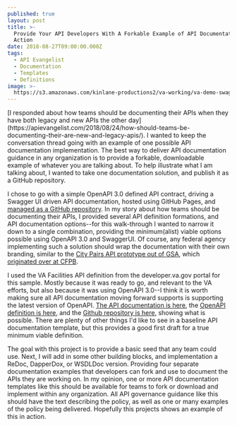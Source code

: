 ```yaml
---
published: true
layout: post
title: >-
  Provide Your API Developers With A Forkable Example of API Documentation In
  Action
date: 2018-08-27T09:00:00.000Z
tags:
  - API Evangelist
  - Documentation
  - Templates
  - Definitions
image: >-
  https://s3.amazonaws.com/kinlane-productions2/va-working/va-demo-swagger-ui-documentation.png
---
```

<p></p>[I responded about how teams should be documenting their APIs when they have both legacy and new APIs the other day](https://apievangelist.com/2018/08/24/how-should-teams-be-documenting-their-are-new-and-legacy-apis/). I wanted to keep the conversation thread going with an example of one possible API documentation implementation. The best way to deliver API documentation guidance in any organization is to provide a forkable, downloadable example of whatever you are talking about. To help illustrate what I am talking about, I wanted to take one documentation solution, and publish it as a GitHub repository.

I chose to go with a simple OpenAPI 3.0 defined API contract, driving a Swagger UI driven API documentation, hosted using GitHub Pages, and [managed as a GitHub repository](https://github.com/va-working/openapi-documentation). In my story about how teams should be documenting their APIs, I provided several API definition formations, and API documentation options--for this walk-through I wanted to narrow it down to a single combination, providing the minimum(alist) viable options possible using OpenAPI 3.0 and SwaggerUI. Of course, any federal agency implementing such a solution should wrap the documentation with their own branding, similar to the [City Pairs API prototype out of GSA](https://gsa.github.io/prototype-city-pairs-api-documentation/api-docs/), which [originated over at CFPB](http://cfpb.github.io/api/ccdb/).

I used the VA Facilities API definition from the developer.va.gov portal for this sample. Mostly because it was ready to go, and relevant to the VA efforts, but also because it was using OpenAPI 3.0--I think it is worth making sure all API documentation moving forward supports is supporting the latest version of OpenAPI. [The API documentation is here](https://va-working.github.io/openapi-documentation/), the [OpenAPI definition is here](https://github.com/va-working/openapi-documentation/blob/master/openapi/openapi.json), and the [Github repository is here](https://github.com/va-working/openapi-documentation), showing what is possible. There are plenty of other things I'd like to see in a baseline API documentation template, but this provides a good first draft for a true minimum viable definition.

The goal with this project is to provide a basic seed that any team could use. Next, I will add in some other building blocks, and implementation a ReDoc, DapperDox, or WSDLDoc version. Providing four separate documentation examples that developers can fork and use to document the APIs they are working on. In my opinion, one or more API documentation templates like this should be available for teams to fork or download and implement within any organization. All API governance guidance like this should have the text describing the policy, as well as one or many examples of the policy being delivered. Hopefully this projects shows an example of this in action.
